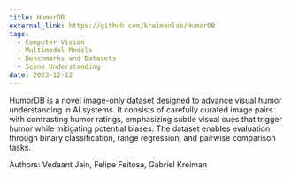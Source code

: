 ```yaml
---
title: HumorDB
external_link: https://github.com/kreimanlab/HumorDB
tags:
  - Computer Vision
  - Multimodal Models
  - Benchmarks and Datasets
  - Scene Understanding
date: 2023-12-12
---
```


HumorDB is a novel image-only dataset designed to advance visual humor understanding in AI systems. It consists of carefully curated image pairs with contrasting humor ratings, emphasizing subtle visual cues that trigger humor while mitigating potential biases. The dataset enables evaluation through binary classification, range regression, and pairwise comparison tasks.

Authors: Vedaant Jain, Felipe Feitosa, Gabriel Kreiman


<!--more-->
